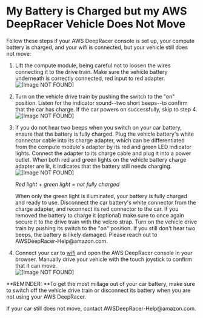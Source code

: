 # My Battery is Charged but my AWS DeepRacer Vehicle Does Not Move<a name="deepracer-troubleshooting-immobile-vehicle-with-charged-battery"></a>

Follow these steps if your AWS DeepRacer console is set up, your compute battery is charged, and your wifi is connected, but your vehicle still does not move:

1. Lift the compute module, being careful not to loosen the wires connecting it to the drive train\. Make sure the vehicle battery underneath is correctly connected, red input to red adapter\.  
![\[Image NOT FOUND\]](http://docs.aws.amazon.com/deepracer/latest/developerguide/images/deepracer-connect-vehicle-battery.png)

1. Turn on the vehicle drive train by pushing the switch to the "on" position\. Listen for the indicator sound\-\-two short beeps\-\-to confirm that the car has charge\. If the car powers on successfully, skip to step 4\.  
![\[Image NOT FOUND\]](http://docs.aws.amazon.com/deepracer/latest/developerguide/images/deepracer-troubleshooting-drive-module-battery-switch.png)

1. If you do not hear two beeps when you switch on your car battery, ensure that the battery is fully charged\. Plug the vehicle battery's white connector cable into its charge adapter, which can be differentiated from the compute module's adapter by its red and green LED indicator lights\. Connect the adapter to its charge cable and plug it into a power outlet\. When both red and green lights on the vehicle battery charge adapter are lit, it indicates that the battery still needs charging\.   
![\[Image NOT FOUND\]](http://docs.aws.amazon.com/deepracer/latest/developerguide/images/deepracer-troubleshooting-vehicle-battery-charger-LEDs.png)

   *Red light \+ green light = *not* fully charged*

   When only the green light is illuminated, your battery is fully charged and ready to use\. Disconnect the car battery's white connector from the charge adapter, and reconnect its red connector to the car\. If you removed the battery to charge it \(optional\) make sure to once again secure it to the drive train with the velcro strap\. Turn on the vehicle drive train by pushing its switch to the "on" position\. If you still don't hear two beeps, the battery is likely damaged\. Please reach out to AWSDeepRacer\-Help@amazon\.com\.

1. Connect your car to [wifi](deepracer-set-up-vehicle.md) and open the AWS DeepRacer console in your browser\. Manually drive your vehicle with the touch joystick to confirm that it can move\.  
![\[Image NOT FOUND\]](http://docs.aws.amazon.com/deepracer/latest/developerguide/images/Deepracer-troubleshooting-manually-drive-with-touch-joystick.png)

**REMINDER: **To get the most millage out of your car battery, make sure to switch off the vehicle drive train or disconnect its battery when you are not using your AWS DeepRacer\.

If your car still does not move, contact AWSDeepRacer\-Help@amazon\.com\.